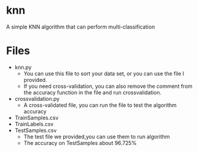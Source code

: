 # knn
A simple KNN algorithm that can perform multi-classification


# Files

* knn.py
  *  You can use this file to sort your data set, or you can use the file I provided. 
  *  If you need cross-validation, you can also remove the comment from the accuracy function in the file and run crossvalidation.
* crossvalidation.py 
  *  A cross-validated file, you can run the file to test the algorithm accuracy
* TrainSamples.csv
* TrainLabels.csv
* TestSamples.csv
   *  The test file we provided,you can use them to run algorithm
   *  The accuracy on TestSamples about 96.725%
